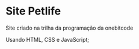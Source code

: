 # Site Petlife
 Site criado na trilha da programação da onebitcode
 
 Usando HTML, CSS e JavaScript;
